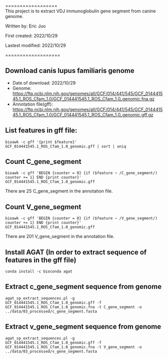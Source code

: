 ==================  
This project is to extract VDJ immunoglobulin gene segment from canine genome.  

Written by: Eric Juo  

First created: 2022/10/29  

Lastest modified: 2022/10/29  

===================

## Download canis lupus familiaris genome
- Date of download: 2022/10/29  
- Genome: https://ftp.ncbi.nlm.nih.gov/genomes/all/GCF/014/441/545/GCF_014441545.1_ROS_Cfam_1.0/GCF_014441545.1_ROS_Cfam_1.0_genomic.fna.gz  
- Annotation file(gff): https://ftp.ncbi.nlm.nih.gov/genomes/all/GCF/014/441/545/GCF_014441545.1_ROS_Cfam_1.0/GCF_014441545.1_ROS_Cfam_1.0_genomic.gff.gz  

## List features in gff file:
```
bioawk -c gff '{print $feature}' GCF_014441545.1_ROS_Cfam_1.0_genomic.gff | sort | uniq
```

## Count C_gene_segment
```
bioawk -c gff 'BEGIN {counter = 0} {if ($feature ~ /C_gene_segment/) counter += 1} END {print counter}' GCF_014441545.1_ROS_Cfam_1.0_genomic.gff
```
There are 25 C_gene_segment in the annotation file.

## Count V_gene_segment
```
bioawk -c gff 'BEGIN {counter = 0} {if ($feature ~ /V_gene_segment/) counter += 1} END {print counter}' GCF_014441545.1_ROS_Cfam_1.0_genomic.gff
```
There are 201 V_gene_segment in the annotation file.

## Install AGAT (In order to extract sequence of features in the gff file)
```
conda install -c bioconda agat
```

## Extract c_gene_segment sequence from genome
```
agat_sp_extract_sequences.pl -g GCF_014441545.1_ROS_Cfam_1.0_genomic.gff -f GCF_014441545.1_ROS_Cfam_1.0_genomic.fna -t C_gene_segment -o ../data/03_processed/c_gene_segment.fasta
```

## Extract v_gene_segment sequence from genome
```
agat_sp_extract_sequences.pl -g GCF_014441545.1_ROS_Cfam_1.0_genomic.gff -f GCF_014441545.1_ROS_Cfam_1.0_genomic.fna -t V_gene_segment -o ../data/03_processed/v_gene_segment.fasta
```
